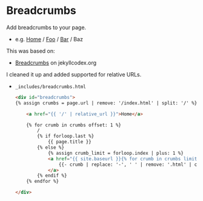 # Breadcrumbs

Add breadcrumbs to your page.

- e.g. [Home]() / [Foo]() / [Bar]() / Baz

This was based on:

- [Breadcrumbs](https://jekyllcodex.org/without-plugin/breadcrumbs/#) on jekyllcodex.org

I cleaned it up and added supported for relative URLs.

- `_includes/breadcrumbs.html`
    ```html
    <div id="breadcrumbs">
    {% assign crumbs = page.url | remove: '/index.html' | split: '/' %}

        <a href="{{ '/' | relative_url }}">Home</a>

        {% for crumb in crumbs offset: 1 %}
            /
            {% if forloop.last %}
                {{ page.title }}
            {% else %}
                {% assign crumb_limit = forloop.index | plus: 1 %}
                <a href="{{ site.baseurl }}{% for crumb in crumbs limit: crumb_limit %}{{ crumb | append: '/' }}{% endfor %}">
                    {{- crumb | replace: '-', ' ' | remove: '.html' | capitalize -}}
                </a>
            {% endif %}
        {% endfor %}

    </div>
    ```
    

